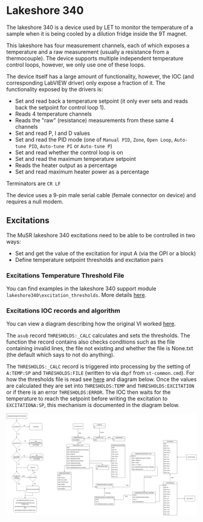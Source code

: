 # Lakeshore 340

The lakeshore 340 is a device used by LET to monitor the temperature of a sample when it is being cooled by a dilution fridge inside the 9T magnet.

This lakeshore has four measurement channels, each of which exposes a temperature and a raw measurement (usually a resistance from a thermocouple). The device supports multiple independent temperature control loops, however, we only use one of these loops.

The device itself has a large amount of functionality, however, the IOC (and corresponding LabVIEW driver) only expose a fraction of it. The functionality exposed by the drivers is:
- Set and read back a temperature setpoint (it only ever sets and reads back the setpoint for control loop 1).
- Reads 4 temperature channels
- Reads the "raw" (resistance) measurements from these same 4 channels
- Set and read P, I and D values
- Set and read the PID mode (one of `Manual PID`, `Zone`, `Open Loop`, `Auto-tune PID`, `Auto-tune PI` or `Auto-tune P`)
- Set and read whether the control loop is on
- Set and read the maximum temperature setpoint
- Reads the heater output as a percentage
- Set and read maximum heater power as a percentage

Terminators are `CR LF`

The device uses a 9-pin male serial cable (female connector on device) and requires a null modem.

## Excitations

The MuSR lakeshore 340 excitations need to be able to be controlled in two ways:

- Set and get the value of the excitation for input A (via the OPI or a block)
- Define temperature setpoint thresholds and excitation pairs

### Excitations Temperature Threshold File

You can find examples in the lakeshore 340 support module `lakeshore340\excitation_thresholds`. More details [here](https://github.com/ISISComputingGroup/ibex_user_manual/wiki/Lakeshore-340).

### Excitations IOC records and algorithm

You can view a diagram describing how the original VI worked [here](https://github.com/ISISComputingGroup/IBEX/issues/5950#issuecomment-769071044).

The `asub` record `THRESHOLDS:_CALC` calculates and sets the thresholds. The function the record contains also checks conditions such as the file containing invalid lines, the file not existing and whether the file is None.txt (the default which says to not do anything).

The `THRESHOLDS:_CALC` record is triggered into processing by the setting of `A:TEMP:SP` and `THRESHOLDS:FILE` (written to via `dbpf` from `st-common.cmd`). For how the thresholds file is read see [here](https://github.com/ISISComputingGroup/ibex_user_manual/wiki/Lakeshore-340) and diagram below. Once the values are calculated they are set into `THRESHOLDS:TEMP` and `THRESHOLDS:EXCITATION` or if there is an error `THRESHOLDS:ERROR`. The IOC then waits for the temperature to reach the setpoint before writing the excitation to `EXCITATIONA:SP`, this mechanism is documented in the diagram below.

![IOC and flowchart diagram for excitations](LKSH340ExcitationsEPICS.png)
